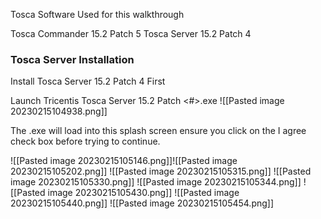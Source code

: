 
Tosca Software Used for this walkthrough

Tosca Commander 15.2 Patch 5
Tosca Server 15.2 Patch 4

### Tosca Server Installation
Install Tosca Server 15.2 Patch 4 First 

Launch Tricentis Tosca Server 15.2 Patch <#>.exe
![[Pasted image 20230215104938.png]]

The .exe will load into this splash screen ensure you click on the I agree check box before trying to continue.

![[Pasted image 20230215105146.png]]![[Pasted image 20230215105202.png]]
![[Pasted image 20230215105315.png]]
![[Pasted image 20230215105330.png]]
![[Pasted image 20230215105344.png]]
![[Pasted image 20230215105430.png]]
![[Pasted image 20230215105440.png]]
![[Pasted image 20230215105454.png]]